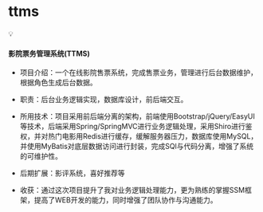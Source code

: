 # ttms
:bulb:
#### 影院票务管理系统(TTMS)
- 项目介绍：一个在线影院售票系统，完成售票业务，管理进行后台数据维护，根据角色生成后台数据。

- 职责：后台业务逻辑实现，数据库设计，前后端交互。

- 所用技术：项目采用前后端分离的架构，前端使用Bootstrap/jQuery/EasyUI等技术，后端采用Spring/SpringMVC进行业务逻辑处理，采用Shiro进行鉴权，并对热门电影用Redis进行缓存，缓解服务器压力，数据库使用MySQL，并使用MyBatis对底层数据访问进行封装，完成SQl与代码分离，增强了系统的可维护性。

- 后期扩展：影评系统，喜好推荐等 

-	收获：通过这次项目提升了我对业务逻辑处理能力，更为熟练的掌握SSM框架，提高了WEB开发的能力，同时增强了团队协作与沟通能力。

